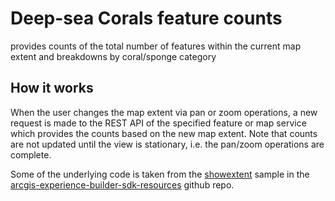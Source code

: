 # Deep-sea Corals feature counts
provides counts of the total number of features within the current map extent
and breakdowns by coral/sponge category

## How it works
When the user changes the map extent via pan or zoom operations, a new request is made to the REST API of the specified feature or map service which provides the counts based on the new map extent.  Note that counts are not updated until the view is stationary, i.e. the pan/zoom operations are complete.

Some of the underlying code is taken from the [showextent](https://github.com/Esri/arcgis-experience-builder-sdk-resources/tree/master/samples/widgets/showextent) sample in the [arcgis-experience-builder-sdk-resources](https://github.com/Esri/arcgis-experience-builder-sdk-resources) github repo.
